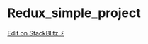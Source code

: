 # Redux_simple_project

[Edit on StackBlitz ⚡️](https://stackblitz.com/edit/stackblitz-starters-fukpkf)